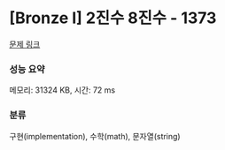 # [Bronze I] 2진수 8진수 - 1373 

[문제 링크](https://www.acmicpc.net/problem/1373) 

### 성능 요약

메모리: 31324 KB, 시간: 72 ms

### 분류

구현(implementation), 수학(math), 문자열(string)

